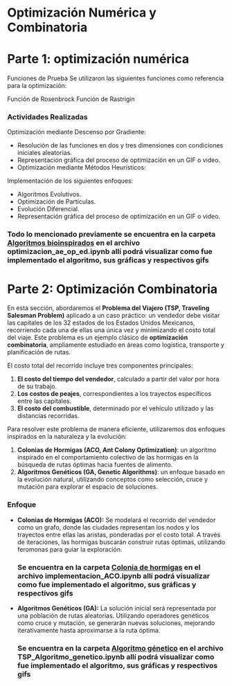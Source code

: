 # Optimización Numérica y Combinatoria

# Parte 1: optimización numérica

Funciones de Prueba
Se utilizaron las siguientes funciones como referencia para la optimización:

Función de Rosenbrock
Función de Rastrigin

### Actividades Realizadas
Optimización mediante Descenso por Gradiente:

- Resolución de las funciones en dos y tres dimensiones con condiciones iniciales aleatorias.
- Representación gráfica del proceso de optimización en un GIF o video.
- Optimización mediante Métodos Heurísticos:

Implementación de los siguientes enfoques:
- Algoritmos Evolutivos.
- Optimización de Partículas.
- Evolución Diferencial.
- Representación gráfica del proceso de optimización en un GIF o video.

 ### Todo lo mencionado previamente se encuentra en la carpeta [Algoritmos bioinspirados](https://github.com/aleuse/rna_trabajo1_optimizacion_heuristica/tree/main/Algoritmos%20Bioinspirados) en el archivo optimizacion_ae_op_ed.ipynb allí podrá visualizar como fue implementado el algoritmo, sus gráficas y respectivos gifs

# Parte 2: Optimización Combinatoria

En esta sección, abordaremos el **Problema del Viajero (TSP, Traveling Salesman Problem)** aplicado a un caso práctico: un vendedor debe visitar las capitales de los 32 estados de los Estados Unidos Mexicanos, recorriendo cada una de ellas una única vez y minimizando el costo total del viaje. Este problema es un ejemplo clásico de **optimización combinatoria**, ampliamente estudiado en áreas como logística, transporte y planificación de rutas.

El costo total del recorrido incluye tres componentes principales:

1. **El costo del tiempo del vendedor**, calculado a partir del valor por hora de su trabajo.
2. **Los costos de peajes**, correspondientes a los trayectos específicos entre las capitales.
3. **El costo del combustible**, determinado por el vehículo utilizado y las distancias recorridas.

Para resolver este problema de manera eficiente, utilizaremos dos enfoques inspirados en la naturaleza y la evolución:

1. **Colonias de Hormigas (ACO, Ant Colony Optimization)**: un algoritmo inspirado en el comportamiento colectivo de las hormigas en la búsqueda de rutas óptimas hacia fuentes de alimento.
3. **Algoritmos Genéticos (GA, Genetic Algorithms)**: un enfoque basado en la evolución natural, utilizando conceptos como selección, cruce y mutación para explorar el espacio de soluciones.

### **Enfoque**

- **Colonias de Hormigas (ACO):** Se modelará el recorrido del vendedor como un grafo, donde las ciudades representan los nodos y los trayectos entre ellas las aristas, ponderadas por el costo total. A través de iteraciones, las hormigas buscarán construir rutas óptimas, utilizando feromonas para guiar la exploración.
  ### Se encuentra en la carpeta [Colonia de hormigas](https://github.com/aleuse/rna_trabajo1_optimizacion_heuristica/tree/main/Colonia%20de%20hormigas) en el archivo implementacion_ACO.ipynb allí podrá visualizar como fue implementado el algoritmo, sus gráficas y respectivos gifs
- **Algoritmos Genéticos (GA):** La solución inicial será representada por una población de rutas aleatorias. Utilizando operadores genéticos como cruce y mutación, se generarán nuevas soluciones, mejorando iterativamente hasta aproximarse a la ruta óptima.
  ### Se encuentra en la carpeta [Algoritmo génetico](https://github.com/aleuse/rna_trabajo1_optimizacion_heuristica/tree/main/Colonia%20de%20hormigas) en el archivo TSP_Algoritmo_genetico.ipynb allí podrá visualizar como fue implementado el algoritmo, sus gráficas y respectivos gifs

